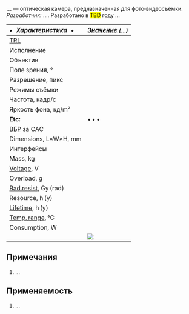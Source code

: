 **…** — оптическая камера, предназначенная для фото‑видеосъёмки.  
*Разработчик:* …. Разработано в <mark>TBD</mark> году …

<small>

|*•    Характеристика    •*|*[Значение](si.md) <small>(…)</small>*|
|:--|:--|
|[TRL](trl.md)| |
|Исполнение| |
|Объектив| |
|Поле зрения, °| |
|Разрешение, пикс| |
|Режимы съёмки| |
|Частота, кадр/с| |
|Яркость фона, кд/m²| |
|**Etc:**|• • •|
|[ВБР](srrq.md) за САС| |
|Dimensions, L×W×H, mm| |
|Интерфейсы| |
|Mass, kg| |
|[Voltage](voltage.md), V| |
|Overload, g| |
|[Rad.resist](ion_rad.md), Gy (rad)| |
|Resource, h (y)| |
|[Lifetime](lifetime.md), h (y)| |
|[Temp. range](tcs.md), ℃| |
|Consumption, W| |
| |[![](f/cam//_pic1_thumb.jpg)](f/cam//_pic1.jpg)|

</small>



<p style="page-break-after:always"> </p>

## Примечания
   1. …



## Применяемость
   1. …